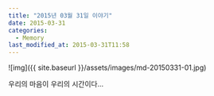 ```yaml
---
title: "2015년 03월 31일 이야기"
date: 2015-03-31
categories:
  - Memory
last_modified_at: 2015-03-31T11:58
---
```


![img]({{ site.baseurl }}/assets/images/md-20150331-01.jpg)

우리의 마음이 우리의 시간이다...